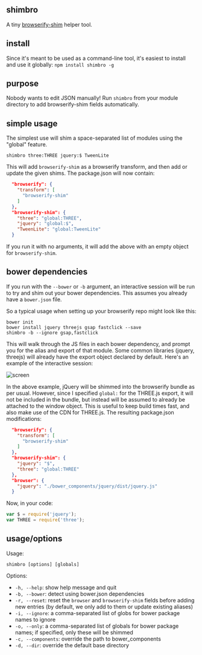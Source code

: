 ## shimbro

A tiny [browserify-shim](https://github.com/thlorenz/browserify-shim) helper tool.

## install

Since it's meant to be used as a command-line tool, it's easiest to install and use it globally:
```npm install shimbro -g```

## purpose

Nobody wants to edit JSON manually! Run `shimbro` from your module directory to add browserify-shim fields automatically.

## simple usage

The simplest use will shim a space-separated list of modules using the "global" feature.

```shimbro three:THREE jquery:$ TweenLite```

This will add `browserify-shim` as a browserify transform, and then add or update the given shims. The package.json will now contain:

```json
  "browserify": {
    "transform": [
      "browserify-shim"
    ]
  },
  "browserify-shim": {
    "three": "global:THREE",
    "jquery": "global:$",
    "TweenLite": "global:TweenLite"
  }
```

If you run it with no arguments, it will add the above with an empty object for `browserify-shim`. 

## bower dependencies

If you run with the `--bower` or `-b` argument, an interactive session will be run to try and shim out your bower dependencies. This assumes you already have a `bower.json` file.

So a typical usage when setting up your browserify repo might look like this:
```
bower init
bower install jquery threejs gsap fastclick --save
shimbro -b --ignore gsap,fastclick
```

This will walk through the JS files in each bower dependency, and prompt you for the alias and export of that module. Some common libraries (jquery, threejs) will already have the export object declared by default. Here's an example of the interactive session:

![screen](http://i.imgur.com/YHe5tdP.png)

In the above example, jQuery will be shimmed into the browserify bundle as per usual. However, since I specified `global:` for the THREE.js export, it will not be included in the bundle, but instead will be assumed to already be attached to the window object. This is useful to keep build times fast, and also make use of the CDN for THREE.js. The resulting package.json modifications:

```json
  "browserify": {
    "transform": [
      "browserify-shim"
    ]
  },
  "browserify-shim": {
    "jquery": "$",
    "three": "global:THREE"
  },
  "browser": {
    "jquery": "./bower_components/jquery/dist/jquery.js"
  }
```

Now, in your code:

```js
var $ = require('jquery');
var THREE = require('three');
```


## usage/options

Usage:
```
shimbro [options] [globals]
```

Options:
- `-h, --help`: show help message and quit
- `-b, --bower`: detect using bower.json dependencies
- `-r, --reset`: reset the `browser` and `browserify-shim` fields before adding new entries (by default, we only add to them or update existing aliases)
- `-i, --ignore`: a comma-separated list of globs for bower package names to ignore
- `-o, --only`: a comma-separated list of globals for bower package names; if specified, only these will be shimmed
- `-c, --components`: override the path to bower_components
- `-d, --dir`: override the default base directory